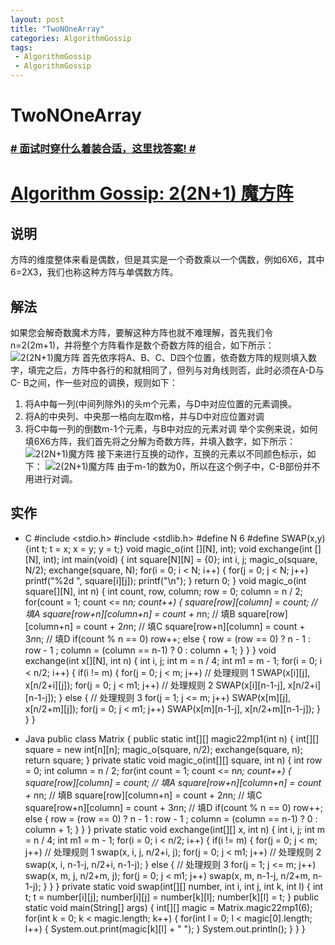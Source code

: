 ```yaml
---
layout: post
title: "TwoNOneArray"
categories: AlgorithmGossip
tags: 
 - AlgorithmGossip
 - AlgorithmGossip
--- 
```


# TwoNOneArray

### [# 面试时穿什么着装合适，这里找答案! #](http://taobao.esmartweb.com/man.htm)

# [Algorithm Gossip: 2(2N+1) 魔方阵]()

## 说明

方阵的维度整体来看是偶数，但是其实是一个奇数乘以一个偶数，例如6X6，其中6=2X3，我们也称这种方阵与单偶数方阵。

## 解法

如果您会解奇数魔术方阵，要解这种方阵也就不难理解，首先我们令n=2(2m+1)，并将整个方阵看作是数个奇数方阵的组合，如下所示：
![2(2N+1)魔方阵]( "2(2N+1)魔方阵")
首先依序将A、B、C、D四个位置，依奇数方阵的规则填入数字，填完之后，方阵中各行的和就相同了，但列与对角线则否，此时必须在A-D与C- B之间，作一些对应的调换，规则如下：

1. 将A中每一列(中间列除外)的头m个元素，与D中对应位置的元素调换。
1. 将A的中央列、中央那一格向左取m格，并与D中对应位置对调
1. 将C中每一列的倒数m-1个元素，与B中对应的元素对调
举个实例来说，如何填6X6方阵，我们首先将之分解为奇数方阵，并填入数字，如下所示：
![2(2N+1)魔方阵]( "2(2N+1)魔方阵")
接下来进行互换的动作，互换的元素以不同颜色标示，如下：
![2(2N+1)魔方阵]( "2(2N+1)魔方阵")
由于m-1的数为0，所以在这个例子中，C-B部份并不用进行对调。

## 实作

* C
#include <stdio.h>
#include <stdlib.h>
#define N 6
#define SWAP(x,y) {int t; t = x; x = y; y = t;}
void magic_o(int [][N], int);
void exchange(int [][N], int);
int main(void) {
int square[N][N] = {0};
int i, j;
magic_o(square, N/2);
exchange(square, N);
for(i = 0; i < N; i++) {
for(j = 0; j < N; j++)
printf("%2d ", square[i][j]);
printf("\n");
}
return 0;
}
void magic_o(int square[][N], int n) {
int count, row, column;
row = 0;
column = n / 2;
for(count = 1; count <= n*n; count++) {
square[row][column] = count; // 填A
square[row+n][column+n] = count + n*n; // 填B
square[row][column+n] = count + 2*n*n; // 填C
square[row+n][column] = count + 3*n*n; // 填D
if(count % n == 0)
row++;
else {
row = (row == 0) ? n - 1 : row - 1 ;
column = (column == n-1) ? 0 : column + 1;
}
}
}
void exchange(int x[][N], int n) {
int i, j;
int m = n / 4;
int m1 = m - 1;
for(i = 0; i < n/2; i++) {
if(i != m) {
for(j = 0; j < m; j++) // 处理规则 1
SWAP(x[i][j], x[n/2+i][j]);
for(j = 0; j < m1; j++) // 处理规则 2
SWAP(x[i][n-1-j], x[n/2+i][n-1-j]);
}
else { // 处理规则 3
for(j = 1; j <= m; j++)
SWAP(x[m][j], x[n/2+m][j]);
for(j = 0; j < m1; j++)
SWAP(x[m][n-1-j], x[n/2+m][n-1-j]);
}
}
}

* Java
public class Matrix {
public static int[][] magic22mp1(int n) {
int[][] square = new int[n][n];
magic_o(square, n/2);
exchange(square, n);
return square;
}
private static void magic_o(int[][] square, int n) {
int row = 0;
int column = n / 2;
for(int count = 1; count <= n*n; count++) {
square[row][column] = count; // 填A
square[row+n][column+n] = count + n*n; // 填B
square[row][column+n] = count + 2*n*n; // 填C
square[row+n][column] = count + 3*n*n; // 填D
if(count % n == 0)
row++;
else {
row = (row == 0) ? n - 1 : row - 1 ;
column = (column == n-1) ? 0 : column + 1;
}
}
}
private static void exchange(int[][] x, int n) {
int i, j;
int m = n / 4;
int m1 = m - 1;
for(i = 0; i < n/2; i++) {
if(i != m) {
for(j = 0; j < m; j++) // 处理规则 1
swap(x, i, j, n/2+i, j);
for(j = 0; j < m1; j++) // 处理规则 2
swap(x, i, n-1-j, n/2+i, n-1-j);
}
else { // 处理规则 3
for(j = 1; j <= m; j++)
swap(x, m, j, n/2+m, j);
for(j = 0; j < m1; j++)
swap(x, m, n-1-j, n/2+m, n-1-j);
}
}
}
private static void swap(int[][] number,
int i, int j, int k, int l) {
int t;
t = number[i][j];
number[i][j] = number[k][l];
number[k][l] = t;
}
public static void main(String[] args) {
int[][] magic = Matrix.magic22mp1(6);
for(int k = 0; k < magic.length; k++) {
for(int l = 0; l < magic[0].length; l++) {
System.out.print(magic[k][l] + " ");
}
System.out.println();
}
}
}
